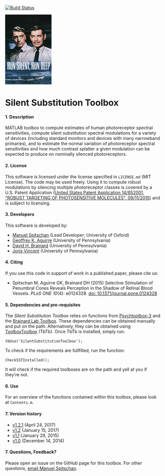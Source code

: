[![Build Status](http://brainard-jenkins.psych.upenn.edu/buildStatus/icon?job=SilentSubstitutionToolbox)](http://brainard-jenkins.psych.upenn.edu/job/SilentSubstitutionToolbox/)

![](rsrd.png)

# Silent Substitution Toolbox 

#### 1. Description
MATLAB toolbox to compute estimates of human photoreceptor spectral sensitivities, compute silent substitution spectral modulations for a variety of devices (including standard monitors and devices with many narrowband primaries), and to estimate the normal variation of photoreceptor spectral sensitivities and how much contrast splatter a given modulation can be expected to produce on nominally silenced photoreceptors.

#### 2. License
This software is licensed under the license specified in `LICENSE.md` (MIT License). The code may be used freely. Using it to compute robust modulations by silencing multiple photoreceptor classes is covered by a U.S. Patent Application ([United States Patent Application 14/852001, "ROBUST TARGETING OF PHOTOSENSITIVE MOLECULES", 09/11/2015](http://www.freepatentsonline.com/y2016/0073922.html)) and is subject to licensing.

#### 3. Developers
This software is developed by: 
* [Manuel Spitschan](https://github.com/spitschan) (Lead Developer; University of Oxford)
* [Geoffrey K. Aguirre](https://github.com/gkaguirre) (University of Pennsylvania)
* [David H. Brainard](https://github.com/DavidBrainard) (University of Pennsylvania)
* [Joris Vincent](https://github.com/JorisVincent) (University of Pennsylvania)

#### 4. Citing
If you use this code in support of work in a published paper, please cite us:

* Spitschan M, Aguirre GK, Brainard DH (2015) Selective Stimulation of Penumbral Cones Reveals Perception in the Shadow of Retinal Blood Vessels. _PLoS ONE 10_(4): e0124328. [doi: 10.1371/journal.pone.0124328](http://journals.plos.org/plosone/article?id=10.1371/journal.pone.0124328)

#### 5. Dependencies and pre-requisites
The *Silent Substitution Toolbox* relies on functions from [Psychtoolbox-3](https://github.com/Psychtoolbox-3/Psychtoolbox-3) and the [Brainard Lab Toolbox](https://github.com/BrainardLab/BrainardLabToolbox). These dependencies can be obtained manually and put on the path. Alternatively, they can be obtained using [ToolboxToolbox](https://github.com/ToolboxHub/ToolboxToolbox) (TbTb). Once TbTb is installed, simply run:

```
tbUse('SilentSubstitutionToolbox');
```

To check if the requirements are fullfilled, run the function:

```
CheckSSTInstalled();
```

It will check if the required toolboxes are on the path and yell at you if they're not.

#### 6. Use
For an overview of the functions contained within this toolbox, please look at `Contents.m`.

#### 7. Version history

* [v1.2.1](https://github.com/spitschan/SilentSubstitutionToolbox/releases/tag/v1.2.1) (April 24, 2017)
* [v1.2](https://github.com/spitschan/SilentSubstitutionToolbox/releases/tag/v1.2) (January 15, 2017)
* [v1.1](https://github.com/spitschan/SilentSubstitutionToolbox/releases/tag/v1.1) (January 29, 2015)
* [v1.0](https://github.com/spitschan/SilentSubstitutionToolbox/releases/tag/v1.0) (December 14, 2014)

#### 7. Questions, Feedback?
Please open an issue on the GitHub page for this toolbox. For other questions, [email Manuel Spitschan](mailto:manuel.spitschan@psy.ox.ac.uk).
